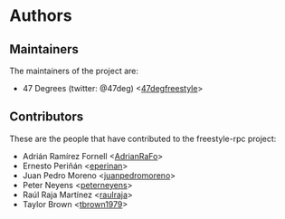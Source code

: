 # Authors

## Maintainers

The maintainers of the project are:

* 47 Degrees (twitter: @47deg) <[47degfreestyle](https://github.com/47degfreestyle)>

## Contributors

These are the people that have contributed to the freestyle-rpc project:

* Adrián Ramírez Fornell <[AdrianRaFo](https://github.com/AdrianRaFo)>
* Ernesto Periñán <[eperinan](https://github.com/eperinan)>
* Juan Pedro Moreno <[juanpedromoreno](https://github.com/juanpedromoreno)>
* Peter Neyens <[peterneyens](https://github.com/peterneyens)>
* Raúl Raja Martínez <[raulraja](https://github.com/raulraja)>
* Taylor Brown <[tbrown1979](https://github.com/tbrown1979)>
